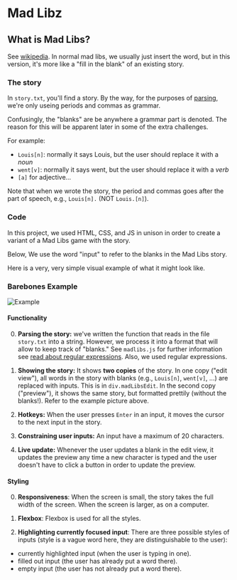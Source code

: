 # Mad Libz

## What is Mad Libs? 
See [wikipedia](https://en.wikipedia.org/wiki/Mad_Libs). In normal mad libs, we usually just insert the word, but in this version, it's more like a "fill in the blank" of an existing story.


### The story

In `story.txt`, you'll find a story. By the way, for the purposes of [parsing](https://en.wikipedia.org/wiki/Parsing), we're only useing periods and commas as grammar.

Confusingly, the "blanks" are be anywhere a grammar part is denoted. The reason for this will be apparent later in some of the extra challenges.

For example:
* `Louis[n]`: normally it says Louis, but the user should replace it with a *noun*
* `went[v]`: normally it says went, but the user should replace it with a *verb*
* `[a]` for adjective...

Note that when we wrote the story, the period and commas goes after the part of speech, e.g., `Louis[n].` (NOT `Louis.[n]`).

### Code

In this project, we used HTML, CSS, and JS in unison in order to create a variant of a Mad Libs game with the story. 

Below, We use the word "input" to refer to the blanks in the Mad Libs story.

Here is a very, very simple visual example of what it might look like.

### Barebones Example
![Example](https://i.imgur.com/ZRNvFC7.png)

#### Functionality 

0. **Parsing the story:** we've written the function that reads in the file `story.txt` into a string. However, we process it into a format that will allow to keep track of "blanks." See `madlibs.js` for further information see [read about regular expressions](https://www.freecodecamp.org/learn/javascript-algorithms-and-data-structures/regular-expressions/). Also, we used regular expressions.

1. **Showing the story:** It shows **two copies** of the story. In one copy ("edit view"),
all words in the story with blanks (e.g., `Louis[n]`, `went[v]`, ...) are replaced with inputs. This is in `div.madLibsEdit`. In the second copy ("preview"), it shows the same story, but formatted prettily (without the blanks!). Refer to the example picture above.

2. **Hotkeys:** When the user presses `Enter` in an input, it moves the cursor to the next input in the story.

3. **Constraining user inputs:** An input have a maximum of 20 characters.

4. **Live update:** Whenever the user updates a blank in the edit view, it updates the preview any time a new character is typed and the user doesn't have to click a button in order to update the preview.

#### Styling 

0. **Responsiveness**: When the screen is small, the story takes the full width of the screen. When the screen is larger, as on a computer.

1. **Flexbox**: Flexbox is used for all the styles.

2. **Highlighting currently focused input**: There are three possible styles of inputs (style is a vague word here, they are distinguishable to the user):
* currently highlighted input (when the user is typing in one).
* filled out input (the user has already put a word there).
* empty input (the user has not already put a word there).
